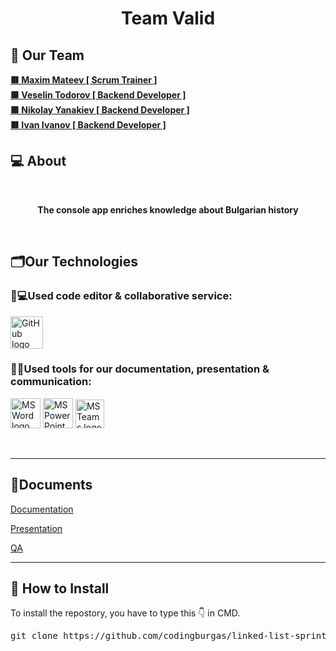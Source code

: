 <h1 align="center">Team Valid</h1>

## 🧒 Our Team

<b>
<a href = “https://github.com/MPMateev22”> 🟥 Maxim Mateev [ Scrum Trainer ] </a><br>
<a href = “https://github.com/VBTodorov22”> 🟩 Veselin Todorov [ Backend Developer ] </a><br>
<a href = “https://github.com/NKYanakiev22”> 🟩 Nikolay Yanakiev  [ Backend Developer ] </a><br>
<a href = “https://github.com/IMIvanov22”> 🟥 Ivan Ivanov [ Backend Developer ] </a><br>
</b>

## 💻 About

<br>
<b><p align="center">The console app enriches knowledge about Bulgarian history</p></b>
<br>

## 🗂️Our Technologies

### 👨💻Used code editor & collaborative service:

<p align="left">
    <a href="https://github.com/"><img src="https://img.icons8.com/nolan/344/github.png" alt="GitHub logo" width=52px /></a>
</p>

### 🔨📄Used tools for our documentation, presentation & communication:

<p align="left">
    <a href="https://www.microsoft.com/en-ww/microsoft-365/word"><img src="https://img.icons8.com/color/344/ms-word.png" alt="MS Word logo" width=48px /></a>
    <a href="https://www.microsoft.com/en-ww/microsoft-365/powerpoint"><img src="https://img.icons8.com/color/344/ms-powerpoint.png" alt="MS PowerPoint logo" width=48px /></a>
    <a href="https://www.microsoft.com/en/microsoft-teams/group-chat-software"><img src="https://img.icons8.com/color/344/microsoft-teams.png" alt = "MS Teams logo" width=46px /></a>
</p>

<br>
<hr>

## 📄Documents

<a href="https://github.com/codingburgas/linked-list-sprint-project-valid/blob/main/docs/Valid_Documentation.docx">Documentation </a>

<a href="https://github.com/codingburgas/linked-list-sprint-project-valid/blob/main/docs/Vaild.pptx">Presentation </a>

<a href="https://github.com/codingburgas/linked-list-sprint-project-valid/blob/main/docs/Valid_QA.xlsx">QA </a>

<hr>

## 📩 How to Install

<p>To install the repostory, you have to type this 👇 in CMD.
<pre>git clone https://github.com/codingburgas/linked-list-sprint-project-valid.git</pre>
